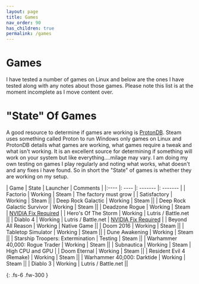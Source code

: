```yaml
---
layout: page
title: Games
nav_order: 90
has_children: true
permalink: /games
---
```


# Games
I have tested a number of games on Linux and below are the ones I have tested along with any notes about those games. Please note this list is at the moment incomplete as I move content over.

# "State" Of Games

A good resource to determine if games are working is [ProtonDB](https://www.protondb.com/). Steam uses something called Proton to run Windows only games on Linux and ProtonDB details what games are working, what games require a tweak and what isn't working. It is an excellent source for determining if something will work on your system but like everything....milage may vary.
I am doing my own testing on games I play regularly and noting what works, what doesn't and any fixes i have found. So in short the "State" of games is whether they are working on my setup.

| Game | State | Launcher | Comments |
|:---- |: ---- |: ------- |: ------- |
| Factorio | Working | Steam | The factory must grow |
| Satisfactory | Working | Steam ||
| Deep Rock Galactic | Working | Steam ||
| Deep Rock Galactic Survivor | Working | Steam ||
| Deadzone Rogue | Working | Steam | [NVIDIA Fix Required](games/nvidia-fix) |
| Hero's Of The Storm | Working | Lutris / Battle.net ||
| Diablo 4 | Working | Lutris / Battle.net | [NVIDIA Fix Required](games/nvidia-fix) |
| Beyond All Reason | Working | Native Game ||
| Doom 2016 | Working | Steam ||
| Tabletop Simulator | Working | Steam ||
| Dune Awakening | Working | Steam ||
| Starship Troopers: Extermination | Testing | Steam ||
| Warhammer 40,000: Rogue Trader | Working | Steam ||
| Subnautica | Working | Steam | High CPU and GPU |
| Doom Eternal | Working | Steam ||
| Resident Evil 4 (Remake) | Working | Steam ||
| Warhammer 40,000: Darktide | Working | Steam ||
| Diablo 3 | Working | Lutris / Battle.net ||


{: .fs-6 .fw-300 }